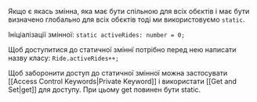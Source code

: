 Якщо є якась змінна, яка має бути спільною для всіх обєктів і має бути визначено глобально для всіх обєктів тоді ми використовуємо `static`.

Ініціалізації змінної:
`static activeRides: number = 0;`

Щоб доступитися до статичної зміннї потрібно перед нею написати назву класу:
`Ride.activeRides++;`

Щоб заборонити доступ до статичної змінної можна застосувати [[Access Control Keywords|Private Keyword]] і використати [[Get and Set|get]] для доступу. При цьому get повинен бути static.